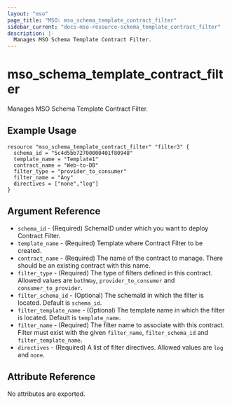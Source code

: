 ```yaml
---
layout: "mso"
page_title: "MSO: mso_schema_template_contract_filter"
sidebar_current: "docs-mso-resource-schema_template_contract_filter"
description: |-
  Manages MSO Schema Template Contract Filter.
---
```


# mso_schema_template_contract_filter #

Manages MSO Schema Template Contract Filter.

## Example Usage ##

```hcl
resource "mso_schema_template_contract_filter" "filter3" {
  schema_id = "5c4d5bb72700000401f80948"
  template_name = "Template1"
  contract_name = "Web-to-DB"
  filter_type = "provider_to_consumer"
  filter_name = "Any"
  directives = ["none","log"]
}
```

## Argument Reference ##

* `schema_id` - (Required) SchemaID under which you want to deploy Contract Filter.
* `template_name` - (Required) Template where Contract Filter to be created.
* `contract_name` - (Required) The name of the contract to manage. There should be an existing contract with this name.
* `filter_type` - (Required) The type of filters defined in this contract. Allowed values are `bothWay`, `provider_to_consumer` and `consumer_to_provider`.
* `filter_schema_id` - (Optional) The schemaId in which the filter is located. Default is `schema_id`.
* `filter_template_name` - (Optional) The template name in which the filter is located.  Default is `template_name`.
* `filter_name` - (Required) The filter name to associate with this contract. Filter must exist with the given `filter_name`, `filter_schema_id` and `filter_template_name`.
* `directives` - (Required) A list of filter directives. Allowed values are `log` and `none`.

## Attribute Reference ##

No attributes are exported.

